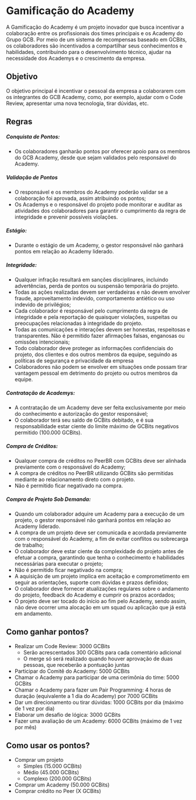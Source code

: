 # Gamificação do Academy

A Gamificação do Academy é um projeto inovador que busca incentivar a colaboração entre os profissionais dos times principais e os Academy do Grupo GCB. Por meio de um sistema de recompensas baseado em GCBits, os colaboradores são incentivados a compartilhar seus conhecimentos e habilidades, contribuindo para o desenvolvimento técnico, ajudar na necessidade dos Academys e o crescimento da empresa.

## Objetivo

O objetivo principal é incentivar o pessoal da empresa a colaborarem com os integrantes do GCB Academy, como, por exemplo, ajudar com o Code Review, apresentar uma nova tecnologia, tirar dúvidas, etc.

## Regras

##### Conquista de Pontos:

- Os colaboradores ganharão pontos por oferecer apoio para os membros do GCB Academy, desde que sejam validados pelo responsável do Academy.

##### Validação de Pontos

- O responsável e os membros do Academy poderão validar se a colaboração foi aprovada, assim atribuindo os pontos;
- Os Academys e o responsável do projeto pode monitorar e auditar as atividades dos colaboradores para garantir o cumprimento da regra de integridade e prevenir possíveis violações.

##### Estágio:

- Durante o estágio de um Academy, o gestor responsável não ganhará pontos em relação ao Academy liderado.

##### Integridade:

- Qualquer infração resultará em sanções disciplinares, incluindo advertências, perda de pontos ou suspensão temporária do projeto.
- Todas as ações realizadas devem ser verdadeiras e não devem envolver fraude, aproveitamento indevido, comportamento antiético ou uso indevido de privilégios;
- Cada colaborador é responsável pelo cumprimento da regra de integridade e pela reportação de quaisquer violações, suspeitas ou preocupações relacionadas à integridade do projeto.
- Todas as comunicações e interações devem ser honestas, respeitosas e transparentes. Não é permitido fazer afirmações falsas, enganosas ou omissões intencionais;
- Todo colaborador deve proteger as informações confidenciais do projeto, dos clientes e dos outros membros da equipe, seguindo as políticas de segurança e privacidade da empresa
- Colaboradores não podem se envolver em situações onde possam tirar vantagem pessoal em detrimento do projeto ou outros membros da equipe.

##### Contratação de Academys:

- A contratação de um Academy deve ser feita exclusivamente por meio do conhecimento e autorização do gestor responsável;
- O colaborador terá seu saldo de GCBits debitado, e é sua responsabilidade estar ciente do limite máximo de GCBits negativos permitido (100.000 GCBits).

##### Compra de Créditos:

- Qualquer compra de créditos no PeerBR com GCBits deve ser alinhada previamente com o responsável do Academy;
- A compra de créditos no PeerBR utilizando GCBits são permitidas mediante ao relacionamento direto com o projeto.
- Não é permitido ficar negativado na compra.

##### Compra de Projeto Sob Demanda:

- Quando um colaborador adquire um Academy para a execução de um projeto, o gestor responsável não ganhará pontos em relação ao Academy liderado.
- A compra de um projeto deve ser comunicada e acordada previamente com o responsável do Academy, a fim de evitar conflitos ou sobrecarga de trabalho;
- O colaborador deve estar ciente da complexidade do projeto antes de efetuar a compra, garantindo que tenha o conhecimento e habilidades necessárias para executar o projeto;
- Não é permitido ficar negativado na compra;
- A aquisição de um projeto implica em aceitação e comprometimento em seguir as orientações, suporte com dúvidas e prazos definidos;
- O colaborador deve fornecer atualizações regulares sobre o andamento do projeto, feedback do Academy e cumprir os prazos acordados;
- O projeto deve ser tocado do início ao fim pelo Academy, sendo assim, não deve ocorrer uma alocação em um squad ou aplicação que já está em andamento.

## Como ganhar pontos?

- Realizar um Code Review: 3000 GCBits
  - Serão acrescentados 300 GCBits para cada comentário adicional
  - O merge só será realizado quando houver aprovação de duas pessoas, que receberão a pontuação juntas
- Participar do Comitê do Academy: 5000 GCBits
- Chamar o Academy para participar de uma cerimônia do time: 5000 GCBits
- Chamar o Academy para fazer um Pair Programming: 4 horas de duração (equivalente a 1 dia do Academy) por 7000 GCBits
- Dar um direcionamento ou tirar dúvidas: 1000 GCBits por dia (máximo de 1 vez por dia)
- Elaborar um desafio de lógica: 3000 GCBits
- Fazer uma avaliação de um Academy: 6000 GCBits (máximo de 1 vez por mês)

## Como usar os pontos?

- Comprar um projeto
  - Simples (15.000 GCBits)
  - Médio (45.000 GCBits)
  - Complexo (200.000 GCBits)
- Comprar um Academy (50.000 GCBits)
- Comprar crédito no Peer (X GCBits)
